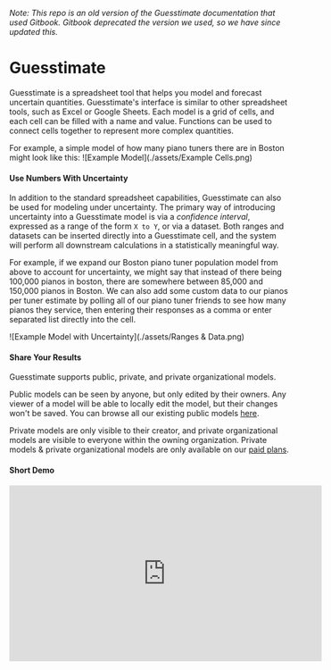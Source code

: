 *Note: This repo is an old version of the Guesstimate documentation that used Gitbook. Gitbook deprecated the version we used, so we have since updated this.*

# Guesstimate

Guesstimate is a spreadsheet tool that helps you model and forecast uncertain quantities. Guesstimate's interface is
similar to other spreadsheet tools, such as Excel or Google Sheets. Each model is a grid of cells, and each cell can
be filled with a name and value. Functions can be used to connect cells together to represent more complex quantities.

For example, a simple model of how many piano tuners there are in Boston might look like this:
![Example Model](./assets/Example Cells.png)

#### Use Numbers With Uncertainty

In addition to the standard spreadsheet capabilities, Guesstimate can also be used for modeling under uncertainty. The
primary way of introducing uncertainty into a Guesstimate model is via a _confidence interval_, expressed as a range of
the form `X to Y`, or via a dataset. Both ranges and datasets can be inserted directly into a Guesstimate cell, and the
system will perform all downstream calculations in a statistically meaningful way.

For example, if we expand our Boston piano tuner population model from above to account for uncertainty, we might say
that instead of there being 100,000 pianos in boston, there are somewhere between 85,000 and 150,000 pianos in Boston.
We can also add some custom data to our pianos per tuner estimate by polling all of our piano tuner friends to see how
many pianos they service, then entering their responses as a comma or enter separated list directly into the cell.

![Example Model with Uncertainty](./assets/Ranges & Data.png)

#### Share Your Results

Guesstimate supports public, private, and private organizational models.

Public models can be seen by anyone, but only edited by their owners. Any viewer of a model will be able to locally edit
the model, but their changes won't be saved. You can browse all our existing public models
[here](https://www.getguesstimate.com/models).

Private models are only visible to their creator, and private
organizational models are visible to everyone within the owning organization. Private models & private organizational
models are only available on our [paid plans](https://www.getguesstimate.com/pricing).

#### Short Demo
<iframe width="560" height="315" src="https://www.youtube.com/embed/_fZdBq0TOPk" frameborder="0" allowfullscreen></iframe>
